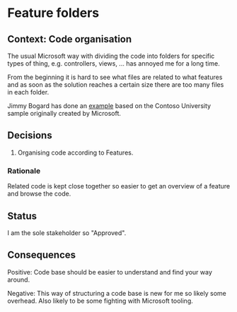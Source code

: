 # Feature folders

## Context: Code organisation

The usual Microsoft way with dividing the code into folders for specific types of thing, e.g. controllers, views, ... has annoyed me for a long time.

From the beginning it is hard to see what files are related to what features and as soon as the solution reaches a certain size there are too many files in each folder.

Jimmy Bogard has done an [example](https://github.com/jbogard/contosoUniversityDotNetCore-Pages) based on the Contoso University sample originally created by Microsoft.

## Decisions

1. Organising code according to Features.

### Rationale

Related code is kept close together so easier to get an overview of a feature and browse the code.

## Status

I am the sole stakeholder so "Approved".

## Consequences

Positive: Code base should be easier to understand and find your way around.

Negative: This way of structuring a code base is new for me so likely some overhead. Also likely to be some fighting with Microsoft tooling.
